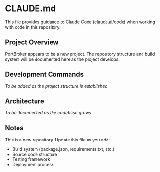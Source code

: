 # CLAUDE.md

This file provides guidance to Claude Code (claude.ai/code) when working with code in this repository.

## Project Overview

PortBroker appears to be a new project. The repository structure and build system will be documented here as the project develops.

## Development Commands

*To be added as the project structure is established*

## Architecture

*To be documented as the codebase grows*

## Notes

This is a new repository. Update this file as you add:
- Build system (package.json, requirements.txt, etc.)
- Source code structure
- Testing framework
- Deployment process